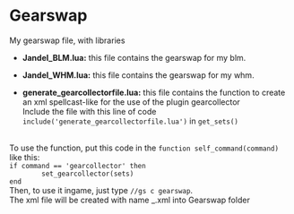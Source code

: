 Gearswap
========

My gearswap file, with libraries

* <b>Jandel_BLM.lua:</b> this file contains the gearswap for my blm.

* <b>Jandel_WHM.lua:</b> this file contains the gearswap for my whm.

* <b>generate_gearcollectorfile.lua:</b> this file contains the function to create an xml spellcast-like for the use of the plugin gearcollector<br />
Include the file with this line of code <code>include('generate_gearcollectorfile.lua')</code> in <code>get_sets()</code>
<br />
To use the function, put this code in the <code>function self_command(command)</code> like this:
<br />
<code>if command == 'gearcollector' then
        set_gearcollector(sets)
end</code>
<br />
Then, to use it ingame, just type <code>//gs c gearswap</code>.
<br />
The xml file will be created with name <playername>_<playercurrentjob>.xml into Gearswap folder
